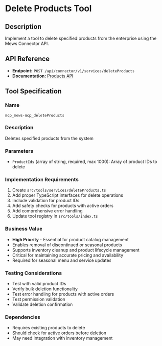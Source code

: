# Delete Products Tool

## Description
Implement a tool to delete specified products from the enterprise using the Mews Connector API.

## API Reference
- **Endpoint:** `POST /api/connector/v1/services/deleteProducts`
- **Documentation:** [Products API](https://mews-systems.gitbook.io/connector-api/operations/services#delete-products)

## Tool Specification

### Name
`mcp_mews-mcp_deleteProducts`

### Description
Deletes specified products from the system

### Parameters
- `ProductIds` (array of string, required, max 1000): Array of product IDs to delete

### Implementation Requirements
1. Create `src/tools/services/deleteProducts.ts`
2. Add proper TypeScript interfaces for delete operations
3. Include validation for product IDs
4. Add safety checks for products with active orders
5. Add comprehensive error handling
6. Update tool registry in `src/tools/index.ts`

### Business Value
- **High Priority** - Essential for product catalog management
- Enables removal of discontinued or seasonal products
- Supports inventory cleanup and product lifecycle management
- Critical for maintaining accurate pricing and availability
- Required for seasonal menu and service updates

### Testing Considerations
- Test with valid product IDs
- Verify bulk deletion functionality
- Test error handling for products with active orders
- Test permission validation
- Validate deletion confirmation

### Dependencies
- Requires existing products to delete
- Should check for active orders before deletion
- May need integration with inventory management 
